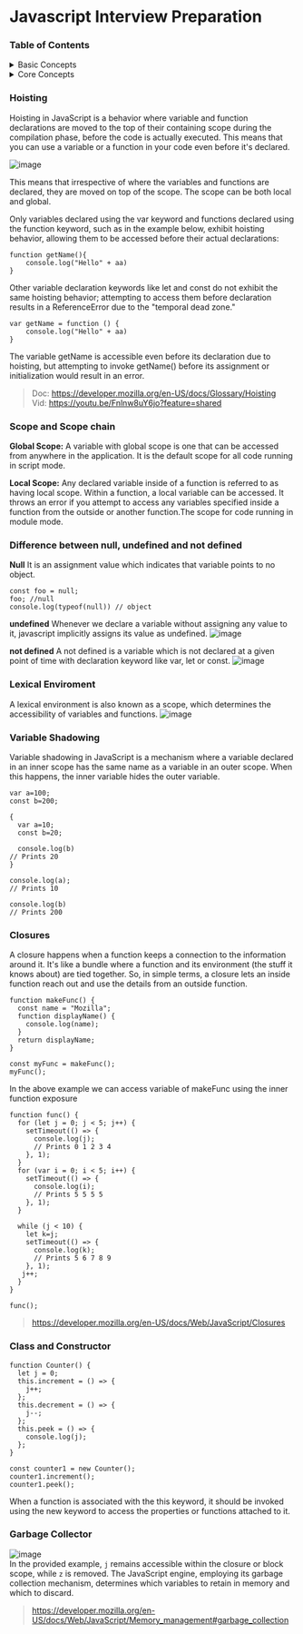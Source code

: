 # Javascript Interview Preparation

### Table of Contents
<details>
<summary>Basic Concepts</summary>
 
1. [Difference between null, undefined and not defined](#difference-between-null-undefined-and-not-defined)<br />
1. [Class and Constructor](#class-and-constructor)    
</details>

<details>
<summary>Core Concepts</summary>
 
1. [Hoisting](#hoisting)<br />
1. [Scope and Scope chain](#scope-and-scope-chain)
1. [Lexical Enviroment](#lexical-enviroment)<br />
1. [Variable Shadowing](#variable-shadowing) <br />
1. [Closures](#closures)
1. [Garbage Collector](#garbage-collector)       
</details>

### Hoisting
Hoisting in JavaScript is a behavior where variable and function declarations are moved to the top of their containing scope during the compilation phase, before the code is actually executed. This means that you can use a variable or a function in your code even before it's declared.

![image](https://github.com/dhananjaya-poojari/Javascript-Interview/assets/77887564/1a68f112-d35c-4468-a8c9-52d51c093937)

This means that irrespective of where the variables and functions are declared, they are moved on top of the scope. The scope can be both local and global.

Only variables declared using the var keyword and functions declared using the function keyword, such as in the example below, exhibit hoisting behavior, allowing them to be accessed before their actual declarations:
```
function getName(){
    console.log("Hello" + aa)
}
```
Other variable declaration keywords like let and const do not exhibit the same hoisting behavior; attempting to access them before declaration results in a ReferenceError due to the "temporal dead zone."
```
var getName = function () {
    console.log("Hello" + aa)
}
```
The variable getName is accessible even before its declaration due to hoisting, but attempting to invoke getName() before its assignment or initialization would result in an error.

> Doc: https://developer.mozilla.org/en-US/docs/Glossary/Hoisting <br />
> Vid: https://youtu.be/Fnlnw8uY6jo?feature=shared <br />

### Scope and Scope chain
**Global Scope:**
A variable with global scope is one that can be accessed from anywhere in the application. It is the default scope for all code running in script mode.

**Local Scope:**
Any declared variable inside of a function is referred to as having local scope. Within a function, a local variable can be accessed. It throws an error if you attempt to access any variables specified inside a function from the outside or another function.The scope for code running in module mode.

### Difference between null, undefined and not defined
**Null**
 It is an assignment value which indicates that variable points to no object.
```
const foo = null;
foo; //null
console.log(typeof(null)) // object
```
**undefined**
Whenever we declare a variable without assigning any value to it, javascript implicitly assigns its value as undefined.
![image](https://github.com/dhananjaya-poojari/Javascript-Interview/assets/77887564/f72e9e6a-fab9-44e5-b95f-f52041298510)

**not defined**
A not defined is a variable which is not declared at a given point of time with declaration keyword like var, let or const.
![image](https://github.com/dhananjaya-poojari/Javascript-Interview/assets/77887564/882e0803-7170-4e45-995e-9ce5d3ebadbe)

### Lexical Enviroment
A lexical environment is also known as a scope, which determines the accessibility of variables and functions.
![image](https://github.com/dhananjaya-poojari/Javascript-Interview/assets/77887564/78676c4f-11f3-4760-8bb7-fb72bab62b4e)

### Variable Shadowing
Variable shadowing in JavaScript is a mechanism where a variable declared in an inner scope has the same name as a variable in an outer scope. When this happens, the inner variable hides the outer variable.
```
var a=100;
const b=200;

{
  var a=10;
  const b=20;

  console.log(b)
// Prints 20
}

console.log(a);
// Prints 10

console.log(b)
// Prints 200
```
### Closures
A closure happens when a function keeps a connection to the information around it. It's like a bundle where a function and its environment (the stuff it knows about) are tied together. So, in simple terms, a closure lets an inside function reach out and use the details from an outside function.
```
function makeFunc() {
  const name = "Mozilla";
  function displayName() {
    console.log(name);
  }
  return displayName;
}

const myFunc = makeFunc();
myFunc();

```
In the above example we can access variable of makeFunc using the inner function exposure
```
function func() {
  for (let j = 0; j < 5; j++) {
    setTimeout(() => {
      console.log(j);
      // Prints 0 1 2 3 4 
    }, 1);
  }
  for (var i = 0; i < 5; i++) {
    setTimeout(() => {
      console.log(i);
      // Prints 5 5 5 5 
    }, 1);
  }

  while (j < 10) {
    let k=j;
    setTimeout(() => {
      console.log(k);
      // Prints 5 6 7 8 9 
    }, 1);
   j++;
  }
}

func();
```
> https://developer.mozilla.org/en-US/docs/Web/JavaScript/Closures

### Class and Constructor
```
function Counter() {
  let j = 0;
  this.increment = () => {
    j++;
  };
  this.decrement = () => {
    j--;
  };
  this.peek = () => {
    console.log(j);
  };
}

const counter1 = new Counter();
counter1.increment();
counter1.peek();
```
When a function is associated with the this keyword, it should be invoked using the new keyword to access the properties or functions attached to it.

### Garbage Collector
![image](https://github.com/dhananjaya-poojari/Javascript-Interview/assets/77887564/d18e2ffa-7174-44c1-ad5e-e6c59c0cd80c) <br />
In the provided example, `j` remains accessible within the closure or block scope, while `z` is removed. The JavaScript engine, employing its garbage collection mechanism, determines which variables to retain in memory and which to discard.
> https://developer.mozilla.org/en-US/docs/Web/JavaScript/Memory_management#garbage_collection
